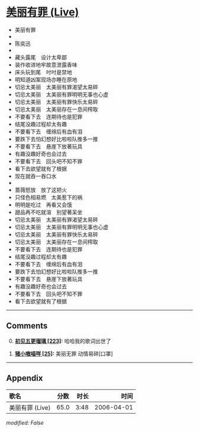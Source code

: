 # [美丽有罪 (Live)](https://music.163.com/song?id=65875)

* 美丽有罪
* 
* 陈奕迅
* 
* 藏头露尾　设计太卑鄙
* 装作收进地牢故意泄露香味
* 床头玩到尾　吋吋是禁地
* 明知道凶案现场亦睡在原地
* 切忌太美丽　太美丽有罪渴望太易碎
* 切忌太美丽　太美丽有罪明明无事也心虚
* 切忌太美丽　太美丽有罪快乐太易碎
* 切忌太美丽　太美丽存在一息间榨取
* 不要看下去　连期待也是犯罪
* 结尾没趣过程却太有趣
* 不要看下去　缠绵后有血有泪
* 要跌下去怕幻想好比啦啦队推多一推
* 不要看下去　悬崖下放著玩具
* 有趣没趣好奇也会过去
* 不要看下去　回头吧不知不罪
* 看下去欲望就有了根据
* 现在就吞一吞口水
* 
* 蔷薇怒放　放了这把火
* 只怪色相易燃　太美惹下的祸
* 明明是吃过　再看又会饿
* 甜品再不吃就溶　别望著呆坐
* 切忌太美丽　太美丽有罪渴望太易碎
* 切忌太美丽　太美丽有罪明明无事也心虚
* 切忌太美丽　太美丽有罪快乐太易碎
* 切忌太美丽　太美丽存在一息间榨取
* 不要看下去　连期待也是犯罪
* 结尾没趣过程却太有趣
* 不要看下去　缠绵后有血有泪
* 要跌下去怕幻想好比啦啦队推多一推
* 不要看下去　悬崖下放著玩具
* 有趣没趣好奇也会过去
* 不要看下去　回头吧不知不罪
* 看下去欲望就有了根据


---

## Comments
0. **[初见五更瑠璃 \[223\]](https://music.163.com/#/user/home?id=117956958):** 哈哈我的歌词出世了

1. **[猪小嗷喵咩 \[25\]](https://music.163.com/#/user/home?id=16826675):** 美丽无罪 动情易碎[口罩]



---

## Appendix

|歌名|分数|时长|时间|
|:---|:---:|---:|---:|
|美丽有罪 (Live)|65.0|3:48|2006-04-01

*modified: False*